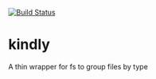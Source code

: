 [![Build Status](https://travis-ci.org/tandrewnichols/kindly.png)](https://travis-ci.org/tandrewnichols/kindly)

kindly
======

A thin wrapper for fs to group files by type
